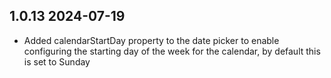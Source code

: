 ## 1.0.13 2024-07-19

- Added calendarStartDay property to the date picker to enable configuring the starting day of the week for the calendar, by default this is set to Sunday
